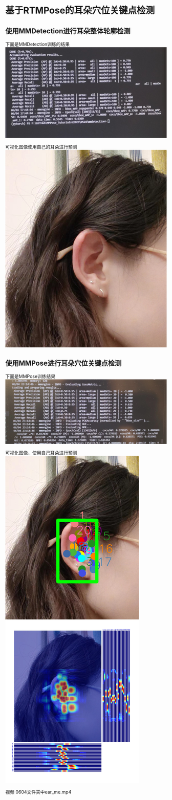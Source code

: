 # 基于RTMPose的耳朵穴位关键点检测

## 使用MMDetection进行耳朵整体轮廓检测

下面是MMDetection训练的结果
![img.png](mmdetection训练结果.jpg)

可视化图像使用自己的耳朵进行预测
![img.jpg](ear_me.jpg)

## 使用MMPose进行耳朵穴位关键点检测

下面是MMPose训练结果
![img.jpg](mmpose训练结果150epoch.jpg)

可视化图像，使用自己耳朵进行预测
![img.jpg](ear_me_mmpose.jpg)

视频
0604文件夹中ear_me.mp4


